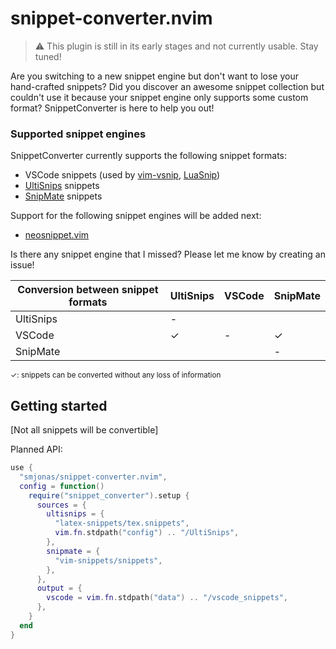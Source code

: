 # snippet-converter.nvim

> :warning: This plugin is still in its early stages and not currently usable. Stay tuned!

Are you switching to a new snippet engine but don't want to lose your hand-crafted snippets?
Did you discover an awesome snippet collection but couldn't use it because your snippet engine
only supports some custom format? SnippetConverter is here to help you out!

### Supported snippet engines
SnippetConverter currently supports the following snippet formats:
- VSCode snippets (used by [vim-vsnip](https://github.com/hrsh7th/vim-vsnip), [LuaSnip](https://github.com/L3MON4D3/LuaSnip))
- [UltiSnips](https://github.com/SirVer/ultisnips) snippets
- [SnipMate](https://github.com/garbas/vim-snipmate) snippets

Support for the following snippet engines will be added next:
- [neosnippet.vim](https://github.com/Shougo/neosnippet.vim)

Is there any snippet engine that I missed? Please let me know by creating an issue!

| Conversion between snippet formats | UltiSnips | VSCode | SnipMate |
|------------------------------------|-----------|--------|----------|
| UltiSnips                          | -         |        |          |
| VSCode                             | &check;   | -      | &check;  |
| SnipMate                           |           |        | -        |

<sup>&check;: snippets can be converted without any loss of information</sup>

## Getting started

[Not all snippets will be convertible]

Planned API:
```lua
use {
  "smjonas/snippet-converter.nvim",
  config = function()
    require("snippet_converter").setup {
      sources = {
        ultisnips = {
          "latex-snippets/tex.snippets",
          vim.fn.stdpath("config") .. "/UltiSnips",
        },
        snipmate = {
          "vim-snippets/snippets",
        },
      },
      output = {
        vscode = vim.fn.stdpath("data") .. "/vscode_snippets",
      },
    }
  end
}
```
